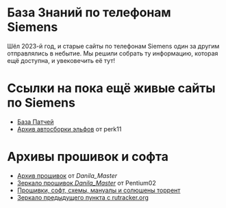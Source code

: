 # База Знаний по телефонам Siemens

Шёл 2023-й год, и старые сайты по телефонам Siemens один за другим отправлялись в небытие. Мы решили собрать ту информацию, которая ещё доступна, и увековечить её тут!

# Ссылки на пока ещё живые сайты по Siemens

* [База Патчей](https://patches.kibab.com)
* [Архив автосборки эльфов](https://archive.perk11.info/elf/) от perk11

# Архивы прошивок и софта
* [Архив прошивок](https://disk.yandex.ru/d/NHwLJphOEdoeA/flash/FW) от _Danila_Master_
* [Зеркало прошивок _Danila_Master_](https://stuff.pentium02.org/Siemens/) от Pentium02
* [Прошивки, софт, схемы, мануалы и солюшены торрент](https://rutracker.org/forum/viewtopic.php?t=2273781)
* [Зеркало предыдущего пункта с rutracker.org](https://stuff.pentium02.org/Siemens_rutracker.tar.gz)
